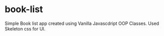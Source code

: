 # book-list

Simple Book list app created using Vanilla Javascdript OOP Classes.
Used Skeleton css for UI.
